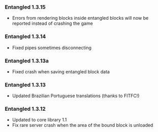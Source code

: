### Entangled 1.3.15
- Errors from rendering blocks inside entangled blocks will now be reported instead of crashing the game

### Entangled 1.3.14
- Fixed pipes sometimes disconnecting

### Entangled 1.3.13a
- Fixed crash when saving entangled block data

### Entangled 1.3.13
- Updated Brazilian Portuguese translations (thanks to FITFC!)

### Entangled 1.3.12
- Updated to core library 1.1
- Fix rare server crash when the area of the bound block is unloaded
